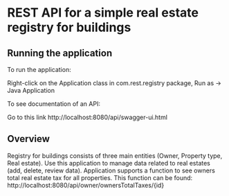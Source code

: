# REST API for a simple real estate registry for buildings

## Running the application

To run the application:

Right-click on the Application class in com.rest.registry package, Run as -> Java Application

To see documentation of an API:

Go to this link http://localhost:8080/api/swagger-ui.html


## Overview

Registry for buildings consists of three main entities (Owner, Property type, Real estate).
Use this application to manage data related to real estates (add, delete, review data).
Application supports a function to see owners total real estate tax for all properties.
This function can be found: http://localhost:8080/api/owner/ownersTotalTaxes/{id}

